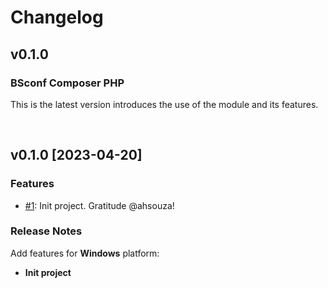 <!-- markdownlint-disable MD024 -->

# Changelog

## v0.1.0

### BSconf Composer PHP

This is the latest version introduces the use of the module and its features.

<br>

## v0.1.0 [2023-04-20]

### Features

- [#1](https://github.com/BarcaWebCloud/bscan/pull/30): Init project. Gratitude @ahsouza!


### Release Notes

Add features for **Windows** platform:


- **Init project**

<br>

